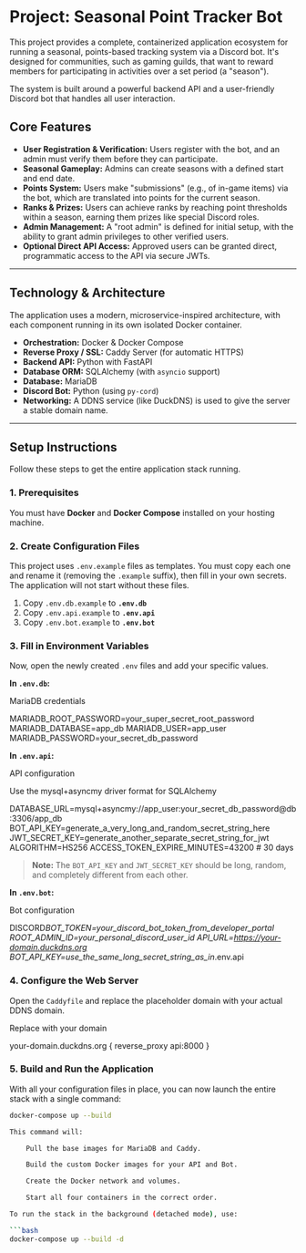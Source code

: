 # Project: Seasonal Point Tracker Bot

This project provides a complete, containerized application ecosystem for running a seasonal, points-based tracking system via a Discord bot. It's designed for communities, such as gaming guilds, that want to reward members for participating in activities over a set period (a "season").

The system is built around a powerful backend API and a user-friendly Discord bot that handles all user interaction.

## Core Features

- **User Registration & Verification:** Users register with the bot, and an admin must verify them before they can participate.
- **Seasonal Gameplay:** Admins can create seasons with a defined start and end date.
- **Points System:** Users make "submissions" (e.g., of in-game items) via the bot, which are translated into points for the current season.
- **Ranks & Prizes:** Users can achieve ranks by reaching point thresholds within a season, earning them prizes like special Discord roles.
- **Admin Management:** A "root admin" is defined for initial setup, with the ability to grant admin privileges to other verified users.
- **Optional Direct API Access:** Approved users can be granted direct, programmatic access to the API via secure JWTs.

---

## Technology & Architecture

The application uses a modern, microservice-inspired architecture, with each component running in its own isolated Docker container.

- **Orchestration:** Docker & Docker Compose
- **Reverse Proxy / SSL:** Caddy Server (for automatic HTTPS)
- **Backend API:** Python with FastAPI
- **Database ORM:** SQLAlchemy (with `asyncio` support)
- **Database:** MariaDB
- **Discord Bot:** Python (using `py-cord`)
- **Networking:** A DDNS service (like DuckDNS) is used to give the server a stable domain name.

---

## Setup Instructions

Follow these steps to get the entire application stack running.

### 1. Prerequisites

You must have **Docker** and **Docker Compose** installed on your hosting machine.

### 2. Create Configuration Files

This project uses `.env.example` files as templates. You must copy each one and rename it (removing the `.example` suffix), then fill in your own secrets. The application will not start without these files.

1.  Copy `.env.db.example` to **`.env.db`**
2.  Copy `.env.api.example` to **`.env.api`**
3.  Copy `.env.bot.example` to **`.env.bot`**

### 3. Fill in Environment Variables

Now, open the newly created `.env` files and add your specific values.

**In `.env.db`:**

MariaDB credentials

MARIADB_ROOT_PASSWORD=your_super_secret_root_password
MARIADB_DATABASE=app_db
MARIADB_USER=app_user
MARIADB_PASSWORD=your_secret_db_password

**In `.env.api`:**

API configuration

Use the mysql+asyncmy driver format for SQLAlchemy

DATABASE_URL=mysql+asyncmy://app_user:your_secret_db_password@db:3306/app_db
BOT_API_KEY=generate_a_very_long_and_random_secret_string_here
JWT_SECRET_KEY=generate_another_separate_secret_string_for_jwt
ALGORITHM=HS256
ACCESS_TOKEN_EXPIRE_MINUTES=43200 # 30 days

> **Note:** The `BOT_API_KEY` and `JWT_SECRET_KEY` should be long, random, and completely different from each other.

**In `.env.bot`:**

Bot configuration

DISCORD*BOT_TOKEN=your_discord_bot_token_from_developer_portal
ROOT_ADMIN_ID=your_personal_discord_user_id
API_URL=https://your-domain.duckdns.org
BOT_API_KEY=use_the_same_long_secret_string_as_in*.env.api

### 4. Configure the Web Server

Open the `Caddyfile` and replace the placeholder domain with your actual DDNS domain.

Replace with your domain

your-domain.duckdns.org {
reverse_proxy api:8000
}

### 5. Build and Run the Application

With all your configuration files in place, you can now launch the entire stack with a single command:

````bash
docker-compose up --build

This command will:

    Pull the base images for MariaDB and Caddy.

    Build the custom Docker images for your API and Bot.

    Create the Docker network and volumes.

    Start all four containers in the correct order.

To run the stack in the background (detached mode), use:

```bash
docker-compose up --build -d

````
